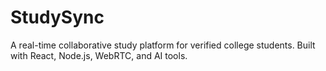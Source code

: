 # StudySync
A real-time collaborative study platform for verified college students. Built with React, Node.js, WebRTC, and AI tools.
